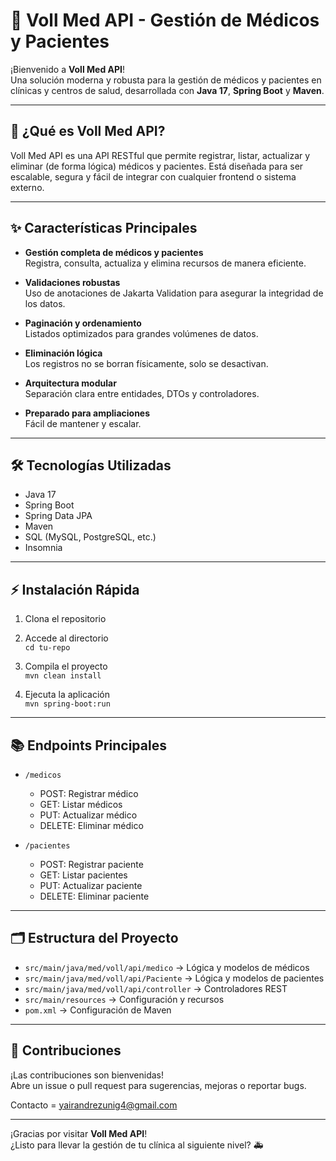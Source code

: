 
# 🏥 Voll Med API - Gestión de Médicos y Pacientes

¡Bienvenido a **Voll Med API**!  
Una solución moderna y robusta para la gestión de médicos y pacientes en clínicas y centros de salud, desarrollada con **Java 17**, **Spring Boot** y **Maven**.

---

## 🚀 ¿Qué es Voll Med API?

Voll Med API es una API RESTful que permite registrar, listar, actualizar y eliminar (de forma lógica) médicos y pacientes. Está diseñada para ser escalable, segura y fácil de integrar con cualquier frontend o sistema externo.

---

## ✨ Características Principales

- **Gestión completa de médicos y pacientes**  
  Registra, consulta, actualiza y elimina recursos de manera eficiente.

- **Validaciones robustas**  
  Uso de anotaciones de Jakarta Validation para asegurar la integridad de los datos.

- **Paginación y ordenamiento**  
  Listados optimizados para grandes volúmenes de datos.

- **Eliminación lógica**  
  Los registros no se borran físicamente, solo se desactivan.

- **Arquitectura modular**  
  Separación clara entre entidades, DTOs y controladores.

- **Preparado para ampliaciones**  
  Fácil de mantener y escalar.

---

## 🛠️ Tecnologías Utilizadas

- Java 17
- Spring Boot
- Spring Data JPA
- Maven
- SQL (MySQL, PostgreSQL, etc.)
- Insomnia

---

## ⚡ Instalación Rápida

1. Clona el repositorio  


2. Accede al directorio  
   `cd tu-repo`

3. Compila el proyecto  
   `mvn clean install`

4. Ejecuta la aplicación  
   `mvn spring-boot:run`

---

## 📚 Endpoints Principales

- `/medicos`  
  - POST: Registrar médico  
  - GET: Listar médicos  
  - PUT: Actualizar médico  
  - DELETE: Eliminar médico

- `/pacientes`  
  - POST: Registrar paciente  
  - GET: Listar pacientes  
  - PUT: Actualizar paciente  
  - DELETE: Eliminar paciente

---

## 🗂️ Estructura del Proyecto

- `src/main/java/med/voll/api/medico` → Lógica y modelos de médicos  
- `src/main/java/med/voll/api/Paciente` → Lógica y modelos de pacientes  
- `src/main/java/med/voll/api/controller` → Controladores REST  
- `src/main/resources` → Configuración y recursos  
- `pom.xml` → Configuración de Maven

---

## 🤝 Contribuciones

¡Las contribuciones son bienvenidas!  
Abre un issue o pull request para sugerencias, mejoras o reportar bugs.

Contacto = yairandrezunig4@gmail.com

---

¡Gracias por visitar **Voll Med API**!  
¿Listo para llevar la gestión de tu clínica al siguiente nivel? 🚑
